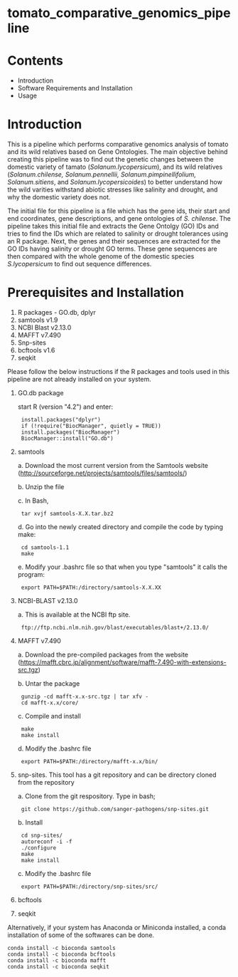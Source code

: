 # tomato_comparative_genomics_pipeline
# Contents
* Introduction
* Software Requirements and Installation
* Usage

# Introduction
This is a pipeline which performs comparative genomics analysis of tomato and its wild relatives based on Gene Ontologies.
The main objective behind creating this pipeline was to find out the genetic changes between the domestic variety of tamato (_Solanum.lycopersicum_), and its wild relatives (_Solanum.chilense, Solanum.pennellii, Solanum.pimpinellifolium, Solanum.sitiens_, and _Solanum.lycopersicoides_) to better understand how the wild varities withstand abiotic stresses like salinity and drought, and why the domestic variety does not.

The initial file for this pipeline is a file which has the gene ids, their start and end coordinates, gene descriptions, and gene ontologies of _S. chilense_. The pipeline takes this initial file and extracts the Gene Ontolgy (GO) IDs and tries to find the IDs which are related to salinity or drought tolerances using an R package. Next, the genes and their sequences are extracted for the GO IDs having salinity or drought GO terms. These gene sequences are then compared with the whole genome of the domestic species _S.lycopersicum_ to find out sequence differences. 

# Prerequisites and Installation
1. R packages - GO.db, dplyr
2. samtools v1.9
3. NCBI Blast v2.13.0
4. MAFFT v7.490 
5. Snp-sites
6. bcftools v1.6 
7. seqkit

Please follow the below instructions if the R packages and tools used in this pipeline are not already installed on your system.

1. GO.db package

    start R (version "4.2") and enter:

        install.packages("dplyr")
        if (!require("BiocManager", quietly = TRUE))
        install.packages("BiocManager")
        BiocManager::install("GO.db")


2. samtools

    a. Download the most current version from the Samtools website (http://sourceforge.net/projects/samtools/files/samtools/) 
    
    b. Unzip the file  
    
    c. In Bash,
    
        tar xvjf samtools-X.X.tar.bz2  
        
    d. Go into the newly created directory and compile the code by typing make: 
    
        cd samtools-1.1     
        make     
        
    e. Modify your .bashrc file so that when you type "samtools" it calls the program: 
    
        export PATH=$PATH:/directory/samtools-X.X.XX 
        
3. NCBI-BLAST v2.13.0

    a. This is available at the NCBI ftp site.
	
        ftp://ftp.ncbi.nlm.nih.gov/blast/executables/blast+/2.13.0/

4. MAFFT v7.490

    a. Download the pre-compiled packages from the website (https://mafft.cbrc.jp/alignment/software/mafft-7.490-with-extensions-src.tgz)
    
    b. Untar the package  
    
        gunzip -cd mafft-x.x-src.tgz | tar xfv -      
        cd mafft-x.x/core/   
        
    c. Compile and install 
    
        make       
        make install  
        
    d. Modify the .bashrc file 
    
        export PATH=$PATH:/directory/mafft-x.x/bin/     
        
5. snp-sites. This tool has a git repository and can be directory cloned from the repository

    a. Clone from the git respository. Type in bash;  
    
        git clone https://github.com/sanger-pathogens/snp-sites.git   
        
    b. Install  
    
        cd snp-sites/      
        autoreconf -i -f      
        ./configure      
        make      
        make install  
        
    c. Modify the .bashrc file  
    
        export PATH=$PATH:/directory/snp-sites/src/  
        
6. bcftools

7. seqkit

Alternatively, if your system has Anaconda or Miniconda installed, a conda installation of some of the softwares can be done. 

    conda install -c bioconda samtools
    conda install -c bioconda bcftools
    conda install -c bioconda mafft
    conda install -c bioconda seqkit
